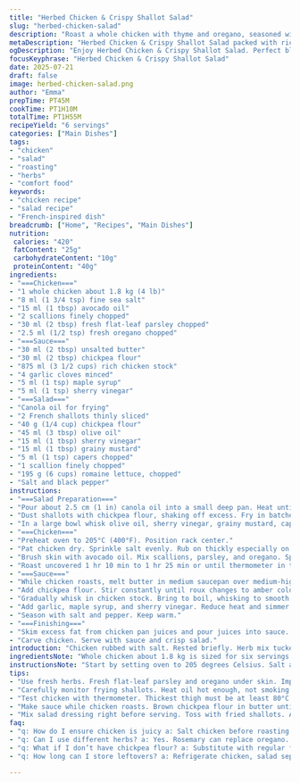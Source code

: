```yaml
---
title: "Herbed Chicken & Crispy Shallot Salad"
slug: "herbed-chicken-salad"
description: "Roast a whole chicken with thyme and oregano, seasoned with salt and brushed with avocado oil. Use scallions and fresh herbs under the skin. Sauce thickened with browned flour and rich chicken stock, sweetened with maple syrup and brightened by sherry vinegar. Crispy fried shallots coated in chickpea flour provide crunch in a tangy salad with romaine, capers, grainy mustard, and scallions. Roast chicken juices blend into the sauce. Cook times adjusted slightly. Ingredients swapped for freshness and twist."
metaDescription: "Herbed Chicken & Crispy Shallot Salad packed with rich flavors. Roast chicken with herbs. Tangy salad for a delightful meal."
ogDescription: "Enjoy Herbed Chicken & Crispy Shallot Salad. Perfect blend of roasted chicken and crunchy salad for satisfying dinner."
focusKeyphrase: "Herbed Chicken & Crispy Shallot Salad"
date: 2025-07-21
draft: false
image: herbed-chicken-salad.png
author: "Emma"
prepTime: PT45M
cookTime: PT1H10M
totalTime: PT1H55M
recipeYield: "6 servings"
categories: ["Main Dishes"]
tags:
- "chicken"
- "salad"
- "roasting"
- "herbs"
- "comfort food"
keywords:
- "chicken recipe"
- "salad recipe"
- "French-inspired dish"
breadcrumb: ["Home", "Recipes", "Main Dishes"]
nutrition: 
 calories: "420"
 fatContent: "25g"
 carbohydrateContent: "10g"
 proteinContent: "40g"
ingredients:
- "===Chicken==="
- "1 whole chicken about 1.8 kg (4 lb)"
- "8 ml (1 3/4 tsp) fine sea salt"
- "15 ml (1 tbsp) avocado oil"
- "2 scallions finely chopped"
- "30 ml (2 tbsp) fresh flat-leaf parsley chopped"
- "2.5 ml (1/2 tsp) fresh oregano chopped"
- "===Sauce==="
- "30 ml (2 tbsp) unsalted butter"
- "30 ml (2 tbsp) chickpea flour"
- "875 ml (3 1/2 cups) rich chicken stock"
- "4 garlic cloves minced"
- "5 ml (1 tsp) maple syrup"
- "5 ml (1 tsp) sherry vinegar"
- "===Salad==="
- "Canola oil for frying"
- "2 French shallots thinly sliced"
- "40 g (1/4 cup) chickpea flour"
- "45 ml (3 tbsp) olive oil"
- "15 ml (1 tbsp) sherry vinegar"
- "15 ml (1 tbsp) grainy mustard"
- "5 ml (1 tsp) capers chopped"
- "1 scallion finely chopped"
- "195 g (6 cups) romaine lettuce, chopped"
- "Salt and black pepper"
instructions:
- "===Salad Preparation==="
- "Pour about 2.5 cm (1 in) canola oil into a small deep pan. Heat until shimmering but not smoking. Prepare a plate lined with paper towels."
- "Dust shallots with chickpea flour, shaking off excess. Fry in batches until golden and crisp, about 2-3 minutes. Drain onto paper towels, season with salt and pepper. Set aside."
- "In a large bowl whisk olive oil, sherry vinegar, grainy mustard, capers, and scallion. Add lettuce and fried shallots. Toss gently. Reserve chilled."
- "===Chicken==="
- "Preheat oven to 205°C (400°F). Position rack center."
- "Pat chicken dry. Sprinkle salt evenly. Rub on thickly especially on breasts and thighs. Let rest 12-15 minutes to draw out moisture."
- "Brush skin with avocado oil. Mix scallions, parsley, and oregano. Spread herb mix under chicken skin evenly. Place chicken in a heavy roasting pan. Add black pepper generously."
- "Roast uncovered 1 hr 10 min to 1 hr 25 min or until thermometer in thickest thigh reads 80-81°C (175-178°F). Remove and let rest on cutting board 10 minutes."
- "===Sauce==="
- "While chicken roasts, melt butter in medium saucepan over medium-high heat."
- "Add chickpea flour. Stir constantly until roux changes to amber color, about 4 minutes."
- "Gradually whisk in chicken stock. Bring to boil, whisking to smooth."
- "Add garlic, maple syrup, and sherry vinegar. Reduce heat and simmer 25-30 minutes until sauce thickens to coat spoon."
- "Season with salt and pepper. Keep warm."
- "===Finishing==="
- "Skim excess fat from chicken pan juices and pour juices into sauce. Stir well."
- "Carve chicken. Serve with sauce and crisp salad."
introduction: "Chicken rubbed with salt. Rested briefly. Herb mix tucked beneath skin. Roast long and slowish until juices run clear and thermometer talks 80 degrees plus. Sauce thickened with chickpea flour browned dark like nuts. Chicken stock poured in, simmered with garlic, maple, vinegar sharp. Shallots sliced thin, tossed in chickpea dust, fried golden crisp. Salad dressed sharp with sherry vinegar, grainy mustard, capers punchy and scallions brightness. Lettuce torn rough. Pan juices collected, skimmed fat, blended into sauce. Serve carved chicken with warm sauce and crunchy tangy greens. Simple but layered flavors. Time shifted slightly to keep skin crisp. Oiled with avocado for subtle twist instead olive. Oregano swapped for rosemary for earthier note. Maple syrup in sauce deepens sweetness better than honey. Crisp crunch from chickpea flour keeps shallots light. Salad bites clean after rich chicken and sauce."
ingredientsNote: "Whole chicken about 1.8 kg is sized for six servings. Salt draws moisture before roasting so skin crisps right. Avocado oil swap warmer flavor than olive, more smoke resistant too. Fresh herbs chopped small, parsley plus oregano gives earthy brightness without overpowering. For sauce, chickpea flour toasted instead of wheat flour adds subtle nuttiness and gluten-free alternative if needed. Chicken stock from bone broth or high-quality canned adds richness; veal stock is rare, chicken stock replaces easily. Maple syrup instead honey for mellow sweetness contrasted with tangy sherry vinegar instead white wine vinegar, deeper and more complex. Shallots sliced thin for quick frying - coating with chickpea flour holds crisp texture. Salad uses romaine for sturdy crunchy greens that hold dressing well. Grainy mustard bites, capers add salt brine punch. Scallions fresh and sharp throughout dish. Salt and pepper adjust seasonings to taste at several points."
instructionsNote: "Start by setting oven to 205 degrees Celsius. Salt and rest chicken so skin dries a bit, promotes crispness. Herb mix tucked beneath skin distributes flavor right at meat surface. Roasting takes about 1 hour 10 minutes minimum but depends on bird size. Use thermometer inserted in thick thigh for accuracy. While chicken roasts, brown chickpea flour in melted butter until deep amber color - this adds nuttiness and thickens sauce. Adding chicken stock slowly avoids lumps. Simmer long enough to concentrate flavors and thicken to coat spoon. Garlic minced fine adds pungency to sauce. Maple syrup gives restrained sweetness; sherry vinegar adds bright acidity balancing richness. Shallots coated in chickpea flour fry crisp in hot canola oil. Remove with slotted spoon to paper towel so no sogginess. Toss with lettuce and dressing just before serving to keep crisp. Reserve pan juices from chicken dripping, skim fat for reduced fat content, stir into sauce last step - boosts flavor complexity. Rest carved chicken 10 minutes before serving to reabsorb juices and stay moist. Serve quickly afterwards with sauce and salad."
tips:
- "Use fresh herbs. Fresh flat-leaf parsley and oregano under skin. Important for flavor. Pat chicken dry too. Salt draws moisture out. Critical. Rest chicken short time."
- "Carefully monitor frying shallots. Heat oil hot enough, not smoking. Chickpea flour coating helps keep crisp. Drain on paper towels, season well. Essential to keep crispy texture."
- "Test chicken with thermometer. Thickest thigh must be at least 80°C. Don’t skip this step. Rest chicken afterward to preserve juices. Important for moisture and flavor."
- "Make sauce while chicken roasts. Brown chickpea flour in butter until deep amber. Stir constantly, avoid burning. Whisk in stock slowly. Ensure smooth consistency in sauce."
- "Mix salad dressing right before serving. Toss with fried shallots. Adds crunch, keeps salad fresh. Use sturdy romaine lettuce. Holds dressing better, won't wilt quickly."
faq:
- "q: How do I ensure chicken is juicy a: Salt chicken before roasting. Rest it to absorb juices. Important for flavor. Monitor temps accurately."
- "q: Can I use different herbs? a: Yes. Rosemary can replace oregano. Adjust textures and flavors. Fresh herbs always best. Experiment to find balance."
- "q: What if I don’t have chickpea flour? a: Substitute with regular flour if needed. Different texture. Maybe less crispiness. But still flavorful."
- "q: How long can I store leftovers? a: Refrigerate chicken, salad separately. Up to three days. Keep salad dry. Reheat chicken gently."

---
```

